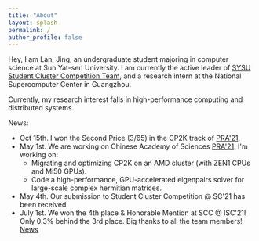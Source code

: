 ```yaml
---
title: "About"
layout: splash
permalink: /
author_profile: false
---
```


Hey, I am Lan, Jing, an undergraduate student majoring in computer science at Sun Yat-sen University. I am currently the active leader of [SYSU Student Cluster Competition Team](https://scc.sysu.tech/), and a research intern at the National Supercomputer Center in Guangzhou.

Currently, my research interest falls in high-performance computing and distributed systems.

News:

* Oct 15th. I won the Second Price (3/65) in the CP2K track of [PRA'21](https://cas-pra.sugon.com/sugon/index2.html).
* May 1st. We are working on Chinese Academy of Sciences [PRA'21](https://cas-pra.sugon.com/). I'm working on:
  *  Migrating and optimizing CP2K on an AMD cluster (with ZEN1 CPUs and Mi50 GPUs).
  *  Code a high-performance, GPU-accelerated eigenpairs solver for large-scale complex hermitian matrices.
* May 4th. Our submission to Student Cluster Competition @ SC'21 has been received. 
* July 1st. We won the 4th place & Honorable Mention at SCC @ ISC'21! Only 0.3% behind the 3rd place. Big thanks to all the team members! [News](https://www.hpcadvisorycouncil.com/events/student-cluster-competition/index.php)